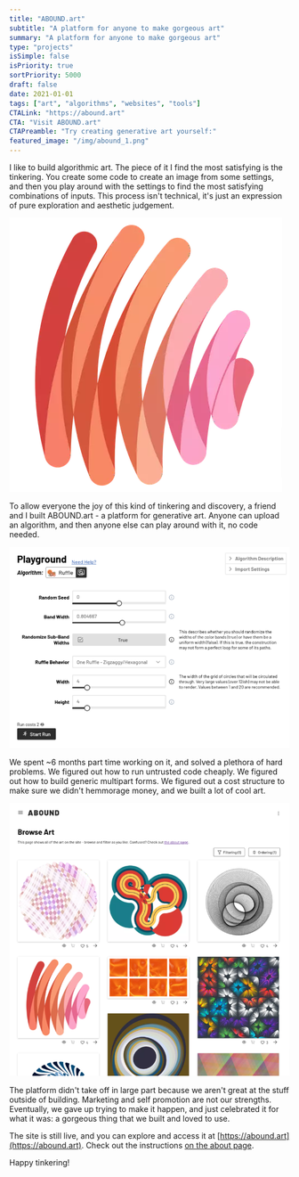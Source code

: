 ```yaml
---
title: "ABOUND.art"
subtitle: "A platform for anyone to make gorgeous art"
summary: "A platform for anyone to make gorgeous art"
type: "projects"
isSimple: false
isPriority: true
sortPriority: 5000
draft: false
date: 2021-01-01
tags: ["art", "algorithms", "websites", "tools"]
CTALink: "https://abound.art"
CTA: "Visit ABOUND.art"
CTAPreamble: "Try creating generative art yourself:"
featured_image: "/img/abound_1.png"
---
```


I like to build algorithmic art. The piece of it I find the most satisfying is the tinkering.
You create some code to create an image from some settings, and then you play around with the 
settings to find the most satisfying combinations of inputs. This process isn't technical, it's
just an expression of pure exploration and aesthetic judgement.

![A fun squiggly line for a ](/img/abound_3.png)

To allow everyone the joy of this kind of tinkering and discovery, a friend and I built ABOUND.art - 
a platform for generative art. Anyone can upload an algorithm, and then anyone else can play around
with it, no code needed.

![An example input form where a user could tinker with an algorithm called ruffle.](/img/abound_2.png)

We spent ~6 months part time working on it, and solved a plethora of hard problems. We figured
out how to run untrusted code cheaply. We figured out how to build generic multipart forms. We
figured out a cost structure to make sure we didn't hemmorage money, and we built a lot of cool
art.

![An "explore" page on the abound site.](/img/abound_1.png)

The platform didn't take off in large part because we aren't great at the stuff outside of building.
Marketing and self promotion are not our strengths. Eventually, we gave up trying to make it 
happen, and just celebrated it for what it was: a gorgeous thing that we built and loved to use.

The site is still live, and you can explore and access it at [https://abound.art](https://abound.art).
Check out the instructions [on the about page](https://abound.art/about).

Happy tinkering!
